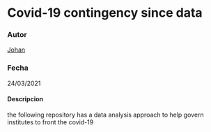 # Covid-19 contingency since data 
### Autor 
[Johan](https://github.com/joaramirezra)
### Fecha 
24/03/2021

#### Descripcion 
the following repository has a data analysis approach to help govern institutes to front the covid-19
